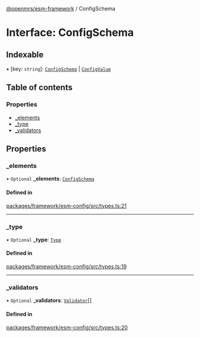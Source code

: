 [@openmrs/esm-framework](../API.md) / ConfigSchema

# Interface: ConfigSchema

## Indexable

▪ [key: `string`]: [`ConfigSchema`](ConfigSchema.md) \| [`ConfigValue`](../API.md#configvalue)

## Table of contents

### Properties

- [\_elements](ConfigSchema.md#_elements)
- [\_type](ConfigSchema.md#_type)
- [\_validators](ConfigSchema.md#_validators)

## Properties

### \_elements

• `Optional` **\_elements**: [`ConfigSchema`](ConfigSchema.md)

#### Defined in

[packages/framework/esm-config/src/types.ts:21](https://github.com/Vishal772-pixel/openmrs-esm-core/blob/main/packages/framework/esm-config/src/types.ts#L21)

___

### \_type

• `Optional` **\_type**: [`Type`](../enums/Type.md)

#### Defined in

[packages/framework/esm-config/src/types.ts:19](https://github.com/Vishal772-pixel/openmrs-esm-core/blob/main/packages/framework/esm-config/src/types.ts#L19)

___

### \_validators

• `Optional` **\_validators**: [`Validator`](../API.md#validator)[]

#### Defined in

[packages/framework/esm-config/src/types.ts:20](https://github.com/Vishal772-pixel/openmrs-esm-core/blob/main/packages/framework/esm-config/src/types.ts#L20)
